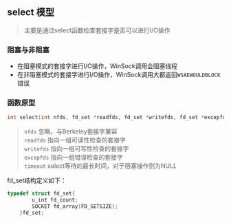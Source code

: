 ## select 模型
>主要是通过select函数检查套接字是否可以进行I/O操作

### 阻塞与非阻塞
* 在阻塞模式的套接字进行I/O操作，WinSock调用会阻塞线程
* 在非阻塞模式的套接字进行I/O操作，WinSock调用大都返回`WSAEWOULDBLOCK`错误

### 函数原型
```c
int select(int nfds, fd_set *readfds, fd_set *writefds, fd_set *excepfds, const struct timeval *timeout);
```
>`nfds` 忽略，与Berkeley套接字兼容  
>`readfds` 指向一组可读性检查的套接字  
>`writefds` 指向一组可写性检查的套接字  
>`excepfds` 指向一组错误检查的套接字  
>`timeout` select等待的最长时间，对于阻塞操作则为NULL

fd_set结构定义如下：
```c
typedef struct fd_set{
        u_int fd_count;
        SOCKET fd_array[FD_SETSIZE];
    }fd_set;
```
